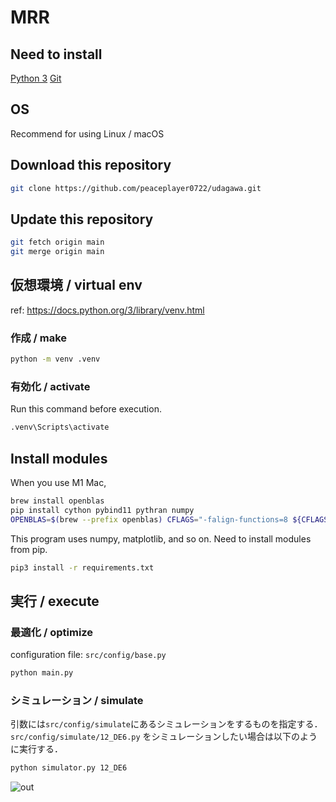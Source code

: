 # MRR

## Need to install

[Python 3](https://www.python.org/downloads/)
[Git](https://git-scm.com/)

## OS

Recommend for using Linux / macOS

## Download this repository

```bash
git clone https://github.com/peaceplayer0722/udagawa.git
```

## Update this repository

```bash
git fetch origin main
git merge origin main
```

## 仮想環境 / virtual env
ref: https://docs.python.org/3/library/venv.html

### 作成 / make

```bash
python -m venv .venv
```

### 有効化 / activate

Run this command before execution.

```bash
.venv\Scripts\activate
```

## Install modules

When you use M1 Mac,

```bash
brew install openblas
pip install cython pybind11 pythran numpy
OPENBLAS=$(brew --prefix openblas) CFLAGS="-falign-functions=8 ${CFLAGS}" pip install --no-use-pep517 scipy scikit-learn
```

This program uses numpy, matplotlib, and so on.
Need to install modules from pip.

```bash
pip3 install -r requirements.txt
```

## 実行 / execute

### 最適化 / optimize

configuration file: `src/config/base.py`

```bash
python main.py
```

### シミュレーション / simulate

引数には`src/config/simulate`にあるシミュレーションをするものを指定する．
`src/config/simulate/12_DE6.py` をシミュレーションしたい場合は以下のように実行する．

```bash
python simulator.py 12_DE6
```
![out](https://user-images.githubusercontent.com/13166203/160993029-90c707a8-0ad9-4ba2-a518-b1912d1687f9.jpg)
